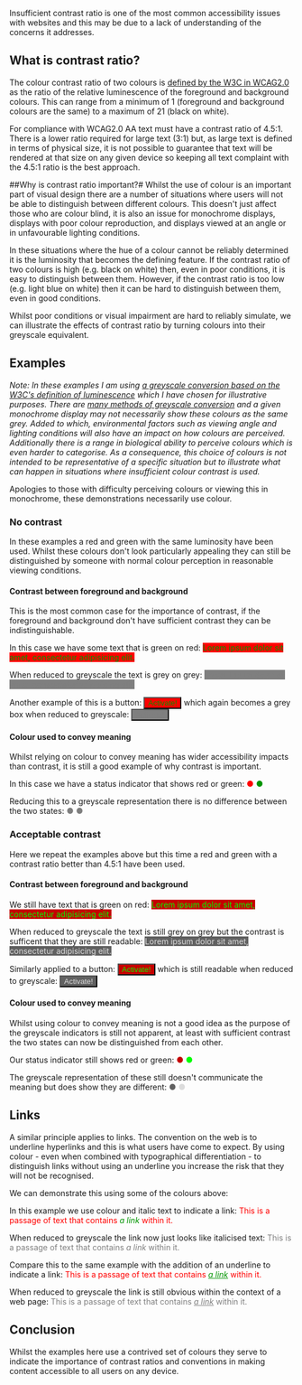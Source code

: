 Insufficient contrast ratio is one of the most common accessibility issues with websites and this may be due to a lack of understanding of the concerns it addresses.

## What is contrast ratio?
The colour contrast ratio of two colours is <a href="http://www.w3.org/TR/2008/REC-WCAG20-20081211/#contrast-ratiodef"> defined by the W3C in WCAG2.0</a> as the ratio of the relative luminescence of the foreground and background colours. This can range from a minimum of 1 (foreground and background colours are the same) to a maximum of 21 (black on white).

For compliance with WCAG2.0 AA text must have a contrast ratio of 4.5:1. There is a lower ratio required for large text (3:1) but, as large text is defined in terms of physical size, it is not possible to guarantee that text will be rendered at that size on any given device so keeping all text complaint with the 4.5:1 ratio is the best approach.

##Why is contrast ratio important?#
Whilst the use of colour is an important part of visual design there are a number of situations where users will not be able to distinguish between different colours. This doesn't just affect those who are colour blind, it is also an issue for monochrome displays, displays with poor colour reproduction, and displays viewed at an angle or in unfavourable lighting conditions.

In these situations where the hue of a colour cannot be reliably determined it is the luminosity that becomes the defining feature. If the contrast ratio of two colours is high (e.g. black on white) then, even in poor conditions, it is easy to distinguish between them. However, if the contrast ratio is too low (e.g. light blue on white) then it can be hard to distinguish between them, even in good conditions.

Whilst poor conditions or visual impairment are hard to reliably simulate, we can illustrate the effects of contrast ratio by turning colours into their greyscale equivalent.

## Examples
<i>Note: In these examples I am using <a href="http://jsbin.com/fohuy/6">a greyscale conversion based on the W3C's definition of luminescence</a> which I have chosen for illustrative purposes. There are <a href="http://dcgi.felk.cvut.cz/home/cadikm/color_to_gray_evaluation/">many methods of greyscale conversion</a> and a given monochrome display may not necessarily show these colours as the same grey. Added to which, environmental factors such as viewing angle and lighting conditions will also have an impact on how colours are perceived. Additionally there is a range in biological ability to perceive colours which is even harder to categorise. As a consequence, this choice of colours is not intended to be representative of a specific situation but to illustrate what can happen in situations where insufficient colour contrast is used.</i>

<aside>Apologies to those with difficulty perceiving colours or viewing this in monochrome, these demonstrations necessarily use colour.</aside>

### No contrast
In these examples a red and green with the same luminosity have been used.  Whilst these colours don't look particularly appealing they can still be distinguished by someone with normal colour perception in reasonable viewing conditions.

#### Contrast between foreground and background
This is the most common case for the importance of contrast, if the foreground and background don't have sufficient contrast they can be indistinguishable.

In this case we have some text that is green on red: <span style="background-color:#ff0000;color:#009400">Lorem ipsum dolor sit amet, consectetur adipisicing elit.</span>

When reduced to greyscale the text is grey on grey: <span style="background-color:#7f7f7f;color:#7f7f7f">Lorem ipsum dolor sit amet, consectetur adipisicing elit.</span>

Another example of this is a button: <button style="background-color:#ff0000;color:#009400">Activate!</button> which again becomes a grey box when reduced to greyscale: <button style="background-color:#7f7f7f;color:#7f7f7f">Activate!</button>

<h4>Colour used to convey meaning</h4>
Whilst relying on colour to convey meaning has wider accessibility impacts than contrast, it is still a good example of why contrast is important.

In this case we have a status indicator that shows red or green: <span style="color:#ff0000">&#9679;</span> <span style="color:#009400">&#9679;</span>

Reducing this to a greyscale representation there is no difference between the two states: <span style="color:#7f7f7f">&#9679;</span> <span style="color:#7f7f7f">&#9679;</span>

### Acceptable contrast
Here we repeat the examples above but this time a red and green with a contrast ratio better than 4.5:1 have been used.

#### Contrast between foreground and background
We still have text that is green on red: <span style="background-color:#c50000;color:#00ff00">Lorem ipsum dolor sit amet, consectetur adipisicing elit.</span>

When reduced to greyscale the text is still grey on grey but the contrast is sufficent that they are still readable: <span style="background-color:#616161;color:#dcdcdc">Lorem ipsum dolor sit amet, consectetur adipisicing elit.</span>

Similarly applied to a button: <button style="background-color:#c50000;color:#00ff00">Activate!</button> which is still readable when reduced to greyscale: <button style="background-color:#616161;color:#dcdcdc">Activate!</button>

#### Colour used to convey meaning
Whilst using colour to convey meaning is not a good idea as the purpose of the greyscale indicators is still not apparent, at least with sufficient contrast the two states can now be distinguished from each other.

Our status indicator still shows red or green: <span style="color:#c50000">&#9679;</span> <span style="color:#00ff00">&#9679;</span>

The greyscale representation of these still doesn't communicate the meaning but does show they are different: <span style="color:#616161">&#9679;</span> <span style="color:#dcdcdc">&#9679;</span>

## Links
A similar principle applies to links. The convention on the web is to underline hyperlinks and this is what users have come to expect. By using colour - even when combined with typographical differentiation - to distinguish links without using an underline you increase the risk that they will not be recognised.

We can demonstrate this using some of the colours above:

In this example we use colour and italic text to indicate a link: <span style="color:#ff0000">This is a passage of text that contains <a href="#" style="color:#009400;text-decoration:none;font-style:italic">a link</a> within it.</span>

When reduced to greyscale the link now just looks like italicised text: <span style="color:#7f7f7f">This is a passage of text that contains <a href="#" style="color:#7f7f7f;text-decoration:none;font-style:italic">a link</a> within it.</span>

Compare this to the same example with the addition of an underline to indicate a link: <span style="color:#ff0000">This is a passage of text that contains <a href="#" style="color:#009400;text-decoration:underline;font-style:italic">a link</a> within it.</span>

When reduced to greyscale the link is still obvious within the context of a web page: <span style="color:#7f7f7f">This is a passage of text that contains <a href="#" style="color:#7f7f7f;text-decoration:underline;font-style:italic">a link</a> within it.</span>

## Conclusion
Whilst the examples here use a contrived set of colours they serve to indicate the importance of contrast ratios and conventions in making content accessible to all users on any device.
